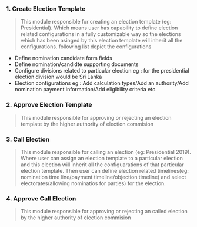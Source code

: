 ### 1. Create Election Template

> This module responsible for creating an election template (eg: Presidential). Which means user has capability to define election related configurations in a fully customizable way so the elections which has been asinged by this election template will inherit all the configurations. following list depict the configurations 
- Define nomination candidate form fields
- Define nomination/candidte supporting documents
- Configure divisions related to particular election eg : for the presidential election division would be Sri Lanka
- Election configurations eg : Add calculation types/Add an authority/Add nomination payment information/Add eligibility criteria etc.

### 2. Approve Election Template

> This module responsible for approving or rejecting an election template by the higher authority of election commision 

### 3. Call Election 

> This module responsible for calling an election (eg: Presidential 2019). Where user can assign an election template to a particular election and this election will inherit all the configuarations of that particular election template. Then
user can define election related timelines(eg: nomination time line/payment timeline/objection timeline)
and select electorates(allowing nominatios for parties) for the election.

### 4. Approve Call Election 

> This module responsible for approving or rejecting an called election by the higher authority of election commision 
